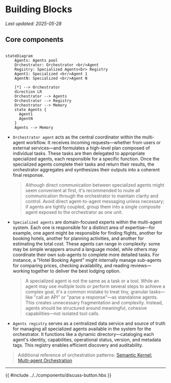 # Building Blocks

_Last updated: 2025-05-28_

## Core components

```mermaid

stateDiagram
    Agents: Agents pool
    Orchestrator: Orchestrator <br/>Agent
    Registry: Specialized Agents<br> Registry
    Agent1: Specialized <br/>Agent 1
    AgentN: Specialized <br/>Agent N

    [*] --> Orchestrator
    direction LR
    Orchestrator --> Agents
    Orchestrator --> Registry
    Orchestrator --> Memory
    state Agents {
      Agent1
      AgentN
    }
    Agents --> Memory
```

- `Orchestrator agent` acts as the central coordinator within the multi-agent
  workflow. It receives incoming requests—whether from users or external
  services—and formulates a high-level plan composed of individual tasks. These
  tasks are then delegated to appropriate specialized agents, each responsible
  for a specific function. Once the specialized agents complete their tasks and
  return their results, the orchestrator aggregates and synthesizes their
  outputs into a coherent final response.

  > Although direct communication between specialized agents might seem
  > convenient at first, it's recommended to route all communication through the
  > orchestrator to maintain clarity and control. Avoid direct agent-to-agent
  > messaging unless necessary; if agents are tightly coupled, group them into a
  > single composite agent exposed to the orchestrator as one unit.

- `Specialized agents` are domain-focused experts within the multi-agent system.
  Each one is responsible for a distinct area of expertise—for example, one
  agent might be responsible for finding flights, another for booking hotels,
  another for planning activities, and another for estimating the total cost.
  These agents can range in complexity: some may be simple wrappers around a
  language model, while others may coordinate their own sub-agents to complete
  more detailed tasks. For instance, a "Hotel Booking Agent" might internally
  manage sub-agents for comparing prices, checking availability, and reading
  reviews—working together to deliver the best lodging option.

  > A specialized agent is not the same as a task or a tool. While an agent may
  > use multiple tools or perform several steps to achieve a complex goal, it's
  > a common mistake to treat tiny, granular tasks—like "call an API" or "parse
  > a response"—as standalone agents. This creates unnecessary fragmentation and
  > complexity. Instead, agents should be structured around meaningful, cohesive
  > capabilities—not isolated tool calls.

- `Agents registry` serves as a centralized data service and source of truth for
  managing all specialized agents available in the system for the orchestrator.
  It functions like a dynamic directory—cataloging each agent's identity,
  capabilities, operational status, version, and metadata tags. This registry
  enables efficient discovery and auditability.

> Additional reference of orchestration patterns:
> [Semantic Kernel: Multi-agent Orchestration](https://devblogs.microsoft.com/semantic-kernel/semantic-kernel-multi-agent-orchestration/)

---

{{ #include ../../components/discuss-button.hbs }}
